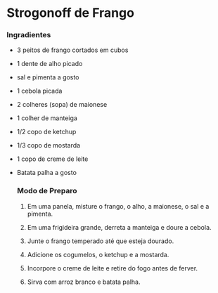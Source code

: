 # Strogonoff de Frango

### Ingradientes

- 3 peitos de frango cortados em cubos

- 1 dente de alho picado

- sal e pimenta a gosto

- 1 cebola picada

- 2 colheres (sopa) de maionese

- 1 colher de manteiga

- 1/2 copo de ketchup

- 1/3 copo de mostarda

- 1 copo de creme de leite

- Batata palha a gosto
  
  ### Modo de Preparo
  
  1. Em uma panela, misture o frango, o alho, a maionese, o sal e a pimenta.
  
  2. Em uma frigideira grande, derreta a manteiga e doure a cebola.
  
  3. Junte o frango temperado até que esteja dourado.
  
  4. Adicione os cogumelos, o ketchup e a mostarda.
  
  5. Incorpore o creme de leite e retire do fogo antes de ferver.
  
  6. Sirva com arroz branco e batata palha.
  
  


